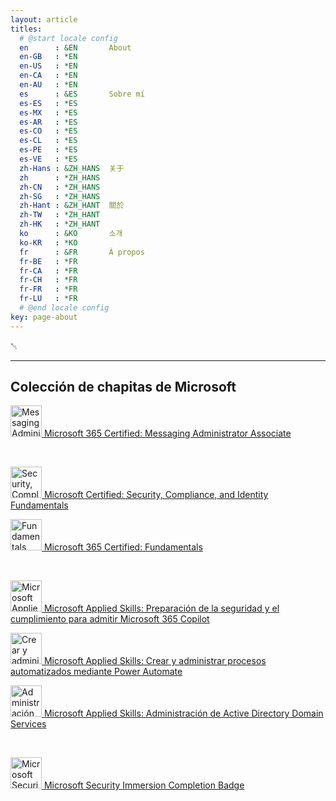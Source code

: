 ```yaml
---
layout: article
titles:
  # @start locale config
  en      : &EN       About
  en-GB   : *EN
  en-US   : *EN
  en-CA   : *EN
  en-AU   : *EN
  es      : &ES       Sobre mí
  es-ES   : *ES
  es-MX   : *ES
  es-AR   : *ES
  es-CO   : *ES
  es-CL   : *ES
  es-PE   : *ES
  es-VE   : *ES
  zh-Hans : &ZH_HANS  关于
  zh      : *ZH_HANS
  zh-CN   : *ZH_HANS
  zh-SG   : *ZH_HANS
  zh-Hant : &ZH_HANT  關於
  zh-TW   : *ZH_HANT
  zh-HK   : *ZH_HANT
  ko      : &KO       소개
  ko-KR   : *KO
  fr      : &FR       À propos
  fr-BE   : *FR
  fr-CA   : *FR
  fr-CH   : *FR
  fr-FR   : *FR
  fr-LU   : *FR
  # @end locale config
key: page-about
---
```


␀

---

## Colección de chapitas de Microsoft




<!-- Microsoft 365 Certified: Messaging Administrator Associate -->
[<img src="https://learn.microsoft.com/media/learn/certification/badges/microsoft-certified-associate-badge.svg" alt="Messaging Administrator Associate" width="50"/> Microsoft 365 Certified: Messaging Administrator Associate](https://learn.microsoft.com/es-es/users/patxianduezarodrigo-9836/credentials/5ae1d4407ee319f2)

<br>

<!-- Microsoft Certified: Security, Compliance, and Identity Fundamentals -->
[<img src="https://learn.microsoft.com/media/learn/certification/badges/microsoft-certified-fundamentals-badge.svg?branch=main" alt="Security, Compliance, and Identity Fundamentals" width="50"/> Microsoft Certified: Security, Compliance, and Identity Fundamentals](https://learn.microsoft.com/es-es/users/patxianduezarodrigo-9836/credentials/a3d9c0c6018c1778)

<!-- Microsoft 365 Certified: Fundamentals -->
[<img src="https://learn.microsoft.com/media/learn/certification/badges/microsoft-certified-fundamentals-badge.svg?branch=main" alt="Fundamentals" width="50"/> Microsoft 365 Certified: Fundamentals](https://learn.microsoft.com/es-es/users/patxianduezarodrigo-9836/credentials/d6a015181f182ea3)

<br>

<!-- Microsoft Applied Skills: Preparación de la seguridad y el cumplimiento para admitir Microsoft 365 Copilot -->
[<img src="https://learn.microsoft.com/en-us/media/profile/zero-state-applied-skills.svg?branch=main" alt="Microsoft Applied Skills: Preparación de la seguridad y el cumplimiento para admitir Microsoft 365 Copilot" width="50"/> Microsoft Applied Skills: Preparación de la seguridad y el cumplimiento para admitir Microsoft 365 Copilot](https://learn.microsoft.com/es-es/users/patxianduezarodrigo-9836/credentials/4d94f4c95d4298cd)

<!-- Microsoft Applied Skills: Crear y administrar procesos automatizados mediante Power Automates -->
[<img src="https://learn.microsoft.com/en-us/media/profile/zero-state-applied-skills.svg?branch=main" alt="Crear y administrar procesos automatizados mediante Power Automate" width="50"/> Microsoft Applied Skills: Crear y administrar procesos automatizados mediante Power Automate](https://learn.microsoft.com/es-es/users/patxianduezarodrigo-9836/credentials/1d2090e5d28250ca)

<!-- Microsoft Applied Skills: Administración de Active Directory Domain Services -->
[<img src="https://learn.microsoft.com/en-us/media/profile/zero-state-applied-skills.svg?branch=main" alt="Administración de Active Directory Domain Services" width="50"/> Microsoft Applied Skills: Administración de Active Directory Domain Services](https://learn.microsoft.com/es-es/users/patxianduezarodrigo-9836/credentials/fcf31353999cdc7e)

<br>

<!-- Microsoft Security Immersion Completion Badge -->
[<img src="https://images.credly.com/size/340x340/images/693308cf-f47f-41c0-8e71-0f28e4bc6a52/image.png" alt="Microsoft Security Immersion Completion Badge" width="50"/> Microsoft Security Immersion Completion Badge](https://www.credly.com/badges/5b5b4d52-c859-409c-be33-1c67a989a8ec)
